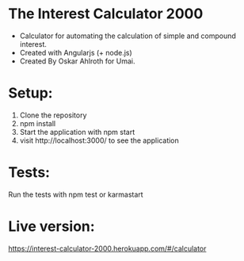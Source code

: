 # The Interest Calculator 2000 
- Calculator for automating the calculation of simple and compound interest.
- Created with Angularjs (+ node.js)
- Created By Oskar Ahlroth for Umai.

# Setup:
1. Clone the repository
2. npm install
3. Start the application with npm start
4. visit http://localhost:3000/ to see the application

# Tests:
Run the tests with npm test or karmastart

# Live version: 
https://interest-calculator-2000.herokuapp.com/#/calculator
